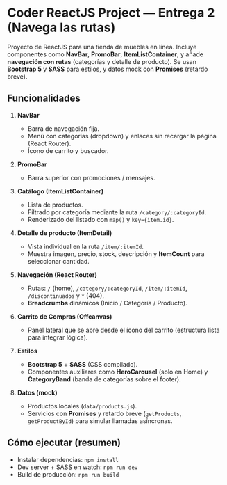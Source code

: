 # Coder ReactJS Project — Entrega 2 (Navega las rutas)

Proyecto de ReactJS para una tienda de muebles en línea. Incluye componentes como **NavBar**, **PromoBar**, **ItemListContainer**, y añade **navegación con rutas** (categorías y detalle de producto). Se usan **Bootstrap 5** y **SASS** para estilos, y datos mock con **Promises** (retardo breve).

## Funcionalidades

1. **NavBar**
   - Barra de navegación fija.
   - Menú con categorías (dropdown) y enlaces sin recargar la página (React Router).
   - Ícono de carrito y buscador.

2. **PromoBar**
   - Barra superior con promociones / mensajes.

3. **Catálogo (ItemListContainer)**
   - Lista de productos.
   - Filtrado por categoría mediante la ruta `/category/:categoryId`.
   - Renderizado del listado con `map()` y `key={item.id}`.

4. **Detalle de producto (ItemDetail)**
   - Vista individual en la ruta `/item/:itemId`.
   - Muestra imagen, precio, stock, descripción y **ItemCount** para seleccionar cantidad.

5. **Navegación (React Router)**
   - Rutas: `/` (home), `/category/:categoryId`, `/item/:itemId`, `/discontinuados` y `*` (404).
   - **Breadcrumbs** dinámicos (Inicio / Categoría / Producto).

6. **Carrito de Compras (Offcanvas)**
   - Panel lateral que se abre desde el ícono del carrito (estructura lista para integrar lógica).

7. **Estilos**
   - **Bootstrap 5** + **SASS** (CSS compilado).
   - Componentes auxiliares como **HeroCarousel** (solo en Home) y **CategoryBand** (banda de categorías sobre el footer).

8. **Datos (mock)**
   - Productos locales (`data/products.js`).
   - Servicios con **Promises** y retardo breve (`getProducts`, `getProductById`) para simular llamadas asíncronas.

## Cómo ejecutar (resumen)
- Instalar dependencias: `npm install`
- Dev server + SASS en watch: `npm run dev`
- Build de producción: `npm run build`
